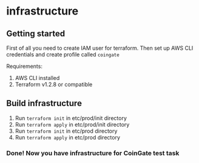 # infrastructure



## Getting started

First of all you need to create IAM user for terraform. Then set up AWS CLI credentials and create profile called ``coingate``

Requirements:
1. AWS CLI installed
2. Terraform v1.2.8 or compatible


## Build infrastructure

1. Run ``terraform init`` in etc/prod/init directory
2. Run ``terraform apply`` in etc/prod/init directory
3. Run ``terraform init`` in etc/prod directory
4. Run ``terraform apply`` in etc/prod directory

### Done! Now you have infrastructure for CoinGate test task
